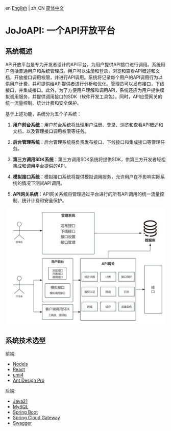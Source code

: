 en [English](./README.md) | zh_CN [简体中文](./README-cn.md)

# JoJoAPI: 一个API开放平台
## 系统概述

API开放平台是专为开发者设计的API平台，为用户提供API接口进行调用。系统用户包括普通用户和系统管理员。用户可以注册和登录，浏览和查看API概述和文档，开放接口调用权限，并进行API调用。系统将记录每个用户的API调用行为以供用户计费，并可提供给API提供者进行分析和优化。管理员可以发布接口，下线接口，并集成接口。此外，为了方便用户理解和调用API，系统还应为用户提供模拟调用服务，并提供调用接口的SDK（软件开发工具包）。同时，API应受网关的统一流量控制、统计计费和安全保护。

基于上述功能，系统分为五个子系统：

1. **用户前台系统**：用户前台系统将处理用户注册、登录、浏览和查看API概述和文档，以及管理接口调用权限等任务。

2. **后台管理系统**：后台管理系统将负责发布接口、下线接口和集成接口等管理任务。

3. **第三方调用SDK系统**：第三方调用SDK系统将提供SDK，供第三方开发者轻松集成和调用平台提供的API。

4. **模拟接口系统**：模拟接口系统将提供模拟调用服务，允许用户在不影响实际系统的情况下测试API调用。

5. **API网关系统**：API网关系统将管理通过平台进行的所有API调用的统一流量控制、统计计费和安全保护。

![系统概述](./images/system%20overview%20-cn.jpg)

## 系统技术选型

前端: 
- [Nodejs](https://nodejs.org/en)
- [React](https://react.dev/)
- [umi4](https://umijs.org/docs/introduce/introduce)
- [Ant Design Pro](https://pro.ant.design/)

后端:
- [Java21](https://openjdk.org/)
- [MySQL](https://www.mysql.com/)
- [Spring Boot](https://spring.io/projects/spring-boot/)
- [Spring Cloud Gateway](https://spring.io/projects/spring-cloud-gateway)
- [Swagger](https://swagger.io/)

